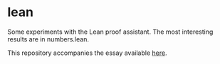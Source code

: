 # lean
Some experiments with the Lean proof assistant. The most interesting results are in numbers.lean.

This repository accompanies the essay available [here](https://homes.cs.washington.edu/~thickstn/docs/lean.pdf).
